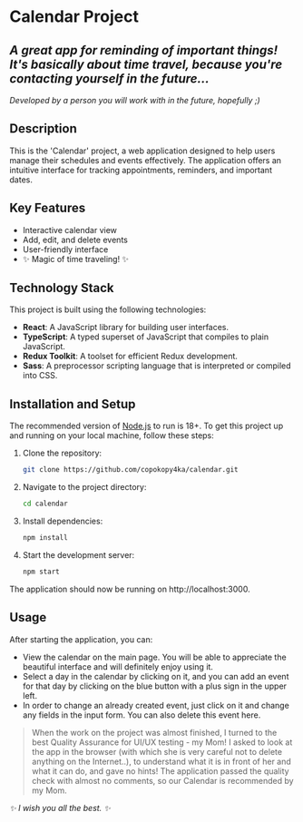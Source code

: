 # Calendar Project
## _A great app for reminding of important things! It's basically about time travel, because you're contacting yourself in the future…_
_Developed by a person you will work with in the future,  hopefully ;)_
## Description
This is the 'Calendar' project, a web application designed to help users manage their schedules and events effectively. The application offers an intuitive interface for tracking appointments, reminders, and important dates.

## Key Features

- Interactive calendar view
- Add, edit, and delete events
- User-friendly interface
- ✨ Magic of time traveling! ✨

## Technology Stack

This project is built using the following technologies:

- **React**: A JavaScript library for building user interfaces.
- **TypeScript**: A typed superset of JavaScript that compiles to plain JavaScript.
- **Redux Toolkit**: A toolset for efficient Redux development.
- **Sass**: A preprocessor scripting language that is interpreted or compiled into CSS.

## Installation and Setup

The recommended version of [Node.js](https://nodejs.org/) to run is 18+.
To get this project up and running on your local machine, follow these steps:

1. Clone the repository:
    ```bash
	git clone https://github.com/copokopy4ka/calendar.git
2. Navigate to the project directory:
	```bash
	cd calendar
3. Install dependencies:
	```bash
	npm install
4. Start the development server:
	```bash
	npm start
The application should now be running on http://localhost:3000.

## Usage
After starting the application, you can:

- View the calendar on the main page. You will be able to appreciate the beautiful interface and will definitely enjoy using it.
- Select a day in the calendar by clicking on it, and you can add an event for that day by clicking on the blue button with a plus sign in the upper left.
- In order to change an already created event, just click on it and change any fields in the input form. You can also delete this event here.

> When the work on the project was almost finished, I turned to
> the best Quality Assurance for UI/UX testing - my Mom!
> I asked to look at the app in the browser
> (with which she is very careful not to delete anything on the Internet..),
> to understand what it is in front of her and what it can do, and gave no hints!
> The application passed the quality check with almost no comments,
> so our Calendar is recommended by my Mom.

_✨ I wish you all the best. ✨_
